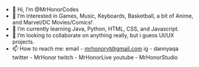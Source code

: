- 👋 Hi, I’m @MrHonorCodes
- 👀 I’m interested in Games, Music, Keyboards, Basketball, a bit of Anime, and Marvel/DC Movies/Comics!
- 🌱 I’m currently learning Java, Python, HTML, CSS, and Javascript.
- 💞️ I’m looking to collaborate on anything really, but i guess UI/UX projects.
- 📫 How to reach me: email - mrhonoryt@gmail.com
  ig - dannyaqa 
  twitter - MrHonor
  twitch - MrHonorLive
  youtube - MrHonorStudio
  

<!---
MrHonorCodes/MrHonorCodes is a ✨ special ✨ repository because its `README.md` (this file) appears on your GitHub profile.
You can click the Preview link to take a look at your changes.
--->
